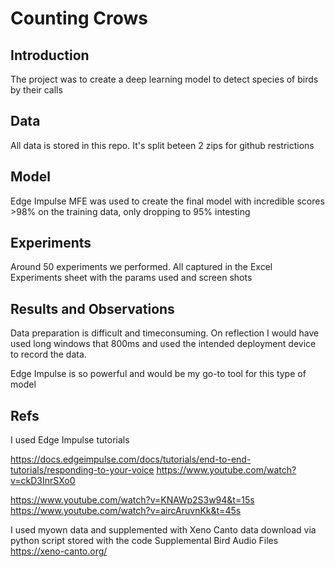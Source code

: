 # Counting Crows


## Introduction
The project was to create a deep learning model to detect species of birds by their calls

## Data
All data is stored in this repo. It's split beteen 2 zips for github restrictions

## Model
Edge Impulse MFE was used to create the final model with incredible scores >98% on the training data, only dropping to 95% intesting


## Experiments
Around 50 experiments we performed. All captured in the Excel Experiments sheet with the params used and screen shots


## Results and Observations
Data preparation is difficult and timeconsuming. On reflection I would have used long windows that 800ms and used the intended deployment device to record the data.

Edge Impulse is so powerful and would be my go-to tool for this type of model

## Refs
I used Edge Impulse tutorials 

https://docs.edgeimpulse.com/docs/tutorials/end-to-end-tutorials/responding-to-your-voice 
https://www.youtube.com/watch?v=ckD3InrSXo0 

https://www.youtube.com/watch?v=KNAWp2S3w94&t=15s 
https://www.youtube.com/watch?v=aircAruvnKk&t=45s 

I used myown data and supplemented with Xeno Canto data download via python script stored with the code
Supplemental Bird Audio Files 
https://xeno-canto.org/

